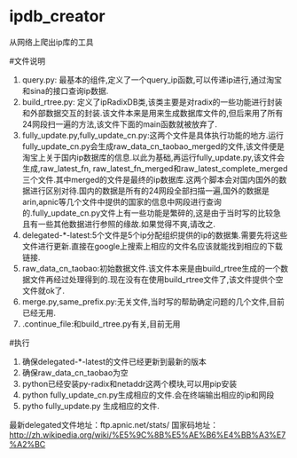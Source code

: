 ipdb_creator
============

从网络上爬出ip库的工具

#文件说明

1. query.py: 最基本的组件,定义了一个query_ip函数,可以传递ip进行,通过淘宝和sina的接口查询ip数据.
2. build_rtree.py: 定义了ipRadixDB类,该类主要是对radix的一些功能进行封装和外部数据交互的封装.该文件本来是用来生成数据库文件的,但后来用了所有24网段扫一遍的方法,该文件下面的main函数就被放弃了.
3. fully_update.py,fully_update_cn.py:这两个文件是具体执行功能的地方.运行fully_update_cn.py会生成raw_data_cn_taobao_merged的文件,该文件便是淘宝上关于国内ip数据库的信息.以此为基础,再运行fully_update.py,该文件会生成,raw_latest_fn, raw_latest_fn_merged和raw_latest_complete_merged三个文件.其中merged的文件是最终的ip数据库.这两个脚本会对国内国外的数据进行区别对待.国内的数据是所有的24网段全部扫描一遍,国外的数据是arin,apnic等几个文件中提供的国家的信息中网段进行查询的.fully_update_cn.py文件上有一些功能是繁碎的,这是由于当时写的比较急且有一些其他数据进行参照的缘故.如果觉得不爽,请改之.
4. delegated-*-latest:5个文件是5个ip分配组织提供的ip的数据集.需要先将这些文件进行更新.直接在google上搜索上相应的文件名应该就能找到相应的下载链接.
5. raw_data_cn_taobao:初始数据文件.该文件本来是由build_rtree生成的一个数据文件再经过处理得到的.现在没有在使用build_rtree文件了,该文件提供个空文件就ok了.
6. merge.py,same_prefix.py:无关文件,当时写的帮助确定问题的几个文件,目前已经无用.
7. .continue_file:和build_rtree.py有关,目前无用

#执行

1. 确保delegated-*-latest的文件已经更新到最新的版本
2. 确保raw_data_cn_taobao为空
3. python已经安装py-radix和netaddr这两个模块,可以用pip安装
3. python fully_update_cn.py生成相应的文件.会在终端输出相应的ip和网段
4. pytho fully_update.py 生成相应的文件.

最新delegated文件地址：ftp.apnic.net/stats/
国家码地址：http://zh.wikipedia.org/wiki/%E5%9C%8B%E5%AE%B6%E4%BB%A3%E7%A2%BC
